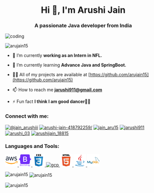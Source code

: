 <h1 align="center">Hi 👋, I'm Arushi Jain</h1>
<h3 align="center">A passionate Java developer from India</h3>

<img align="rigth" alt="coding" width="400" src="https://www.google.com/url?sa=i&url=https%3A%2F%2Ftenor.com%2Fview%2Fcoding-girl-gif-2332171326726785246&psig=AOvVaw1PSqHY6TiNPaJQ2vS4dfKM&ust=1738776113956000&source=images&cd=vfe&opi=89978449&ved=0CBMQjRxqFwoTCICu0_7DqosDFQAAAAAdAAAAABAK">

<p align="left"> <img src="https://komarev.com/ghpvc/?username=arujain15&label=Profile%20views&color=0e75b6&style=flat" alt="arujain15" /> </p>

- 🔭 I’m currently **working as an Intern in NFL.**

- 🌱 I’m currently learning **Advance Java and SpringBoot.**

- 👨‍💻 All of my projects are available at [https://github.com/arujain15](https://github.com/arujain15)

- 📫 How to reach me **jarushi911@gmail.com**

- ⚡ Fun fact **I think I am good dancer💃🏻**

<h3 align="left">Connect with me:</h3>
<p align="left">
<a href="https://twitter.com/@jain_arushiii" target="blank"><img align="center" src="https://raw.githubusercontent.com/rahuldkjain/github-profile-readme-generator/master/src/images/icons/Social/twitter.svg" alt="@jain_arushiii" height="30" width="40" /></a>
<a href="https://linkedin.com/in/arushi-jain-418792259/" target="blank"><img align="center" src="https://raw.githubusercontent.com/rahuldkjain/github-profile-readme-generator/master/src/images/icons/Social/linked-in-alt.svg" alt="arushi-jain-418792259/" height="30" width="40" /></a>
<a href="https://instagram.com/jain_aru15" target="blank"><img align="center" src="https://raw.githubusercontent.com/rahuldkjain/github-profile-readme-generator/master/src/images/icons/Social/instagram.svg" alt="jain_aru15" height="30" width="40" /></a>
<a href="https://www.hackerrank.com/jarushi911" target="blank"><img align="center" src="https://raw.githubusercontent.com/rahuldkjain/github-profile-readme-generator/master/src/images/icons/Social/hackerrank.svg" alt="jarushi911" height="30" width="40" /></a>
<a href="https://www.leetcode.com/arushi_03" target="blank"><img align="center" src="https://raw.githubusercontent.com/rahuldkjain/github-profile-readme-generator/master/src/images/icons/Social/leet-code.svg" alt="arushi_03" height="30" width="40" /></a>
<a href="https://discord.gg/arushijain_18815" target="blank"><img align="center" src="https://raw.githubusercontent.com/rahuldkjain/github-profile-readme-generator/master/src/images/icons/Social/discord.svg" alt="arushijain_18815" height="30" width="40" /></a>
</p>

<h3 align="left">Languages and Tools:</h3>
<p align="left"> <a href="https://aws.amazon.com" target="_blank" rel="noreferrer"> <img src="https://raw.githubusercontent.com/devicons/devicon/master/icons/amazonwebservices/amazonwebservices-original-wordmark.svg" alt="aws" width="40" height="40"/> </a> <a href="https://getbootstrap.com" target="_blank" rel="noreferrer"> <img src="https://raw.githubusercontent.com/devicons/devicon/master/icons/bootstrap/bootstrap-plain-wordmark.svg" alt="bootstrap" width="40" height="40"/> </a> <a href="https://www.w3schools.com/css/" target="_blank" rel="noreferrer"> <img src="https://raw.githubusercontent.com/devicons/devicon/master/icons/css3/css3-original-wordmark.svg" alt="css3" width="40" height="40"/> </a> <a href="https://cloud.google.com" target="_blank" rel="noreferrer"> <img src="https://www.vectorlogo.zone/logos/google_cloud/google_cloud-icon.svg" alt="gcp" width="40" height="40"/> </a> <a href="https://www.w3.org/html/" target="_blank" rel="noreferrer"> <img src="https://raw.githubusercontent.com/devicons/devicon/master/icons/html5/html5-original-wordmark.svg" alt="html5" width="40" height="40"/> </a> <a href="https://www.java.com" target="_blank" rel="noreferrer"> <img src="https://raw.githubusercontent.com/devicons/devicon/master/icons/java/java-original.svg" alt="java" width="40" height="40"/> </a> <a href="https://www.mysql.com/" target="_blank" rel="noreferrer"> <img src="https://raw.githubusercontent.com/devicons/devicon/master/icons/mysql/mysql-original-wordmark.svg" alt="mysql" width="40" height="40"/> </a> </p>

<p><img align="left" src="https://github-readme-stats.vercel.app/api/top-langs?username=arujain15&show_icons=true&locale=en&layout=compact" alt="arujain15" /></p>

<p>&nbsp;<img align="center" src="https://github-readme-stats.vercel.app/api?username=arujain15&show_icons=true&locale=en" alt="arujain15" /></p>

<p><img align="center" src="https://github-readme-streak-stats.herokuapp.com/?user=arujain15&" alt="arujain15" /></p>
